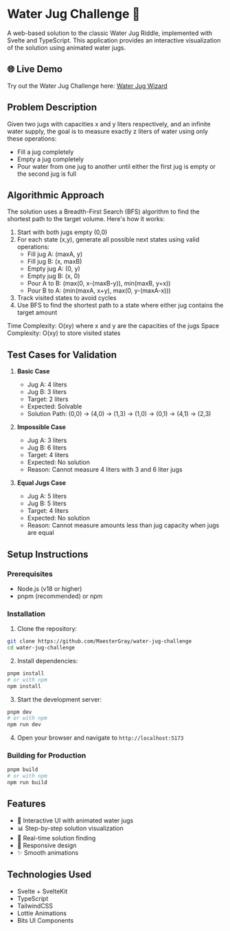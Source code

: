 # Water Jug Challenge 🌊

A web-based solution to the classic Water Jug Riddle, implemented with Svelte and TypeScript. This application provides an interactive visualization of the solution using animated water jugs.

## 🌐 Live Demo

Try out the Water Jug Challenge here: [Water Jug Wizard](https://water-jug-challenge-for-chicks.netlify.app/)

## Problem Description

Given two jugs with capacities x and y liters respectively, and an infinite water supply, the goal is to measure exactly z liters of water using only these operations:
- Fill a jug completely
- Empty a jug completely
- Pour water from one jug to another until either the first jug is empty or the second jug is full

## Algorithmic Approach

The solution uses a Breadth-First Search (BFS) algorithm to find the shortest path to the target volume. Here's how it works:

1. Start with both jugs empty (0,0)
2. For each state (x,y), generate all possible next states using valid operations:
   - Fill jug A: (maxA, y)
   - Fill jug B: (x, maxB)
   - Empty jug A: (0, y)
   - Empty jug B: (x, 0)
   - Pour A to B: (max(0, x-(maxB-y)), min(maxB, y+x))
   - Pour B to A: (min(maxA, x+y), max(0, y-(maxA-x)))
3. Track visited states to avoid cycles
4. Use BFS to find the shortest path to a state where either jug contains the target amount

Time Complexity: O(xy) where x and y are the capacities of the jugs
Space Complexity: O(xy) to store visited states

## Test Cases for Validation

1. **Basic Case**
   - Jug A: 4 liters
   - Jug B: 3 liters
   - Target: 2 liters
   - Expected: Solvable
   - Solution Path: (0,0) -> (4,0) -> (1,3) -> (1,0) -> (0,1) -> (4,1) -> (2,3)

2. **Impossible Case**
   - Jug A: 3 liters
   - Jug B: 6 liters
   - Target: 4 liters
   - Expected: No solution
   - Reason: Cannot measure 4 liters with 3 and 6 liter jugs

3. **Equal Jugs Case**
   - Jug A: 5 liters
   - Jug B: 5 liters
   - Target: 4 liters
   - Expected: No solution
   - Reason: Cannot measure amounts less than jug capacity when jugs are equal

## Setup Instructions

### Prerequisites
- Node.js (v18 or higher)
- pnpm (recommended) or npm

### Installation

1. Clone the repository:
```bash
git clone https://github.com/MaesterGray/water-jug-challenge
cd water-jug-challenge
```

2. Install dependencies:
```bash
pnpm install
# or with npm
npm install
```

3. Start the development server:
```bash
pnpm dev
# or with npm
npm run dev
```

4. Open your browser and navigate to `http://localhost:5173`

### Building for Production

```bash
pnpm build
# or with npm
npm run build
```

## Features

- 🎨 Interactive UI with animated water jugs
- 📊 Step-by-step solution visualization
- 🔄 Real-time solution finding
- 📱 Responsive design
- ✨ Smooth animations

## Technologies Used

- Svelte + SvelteKit
- TypeScript
- TailwindCSS
- Lottie Animations
- Bits UI Components




